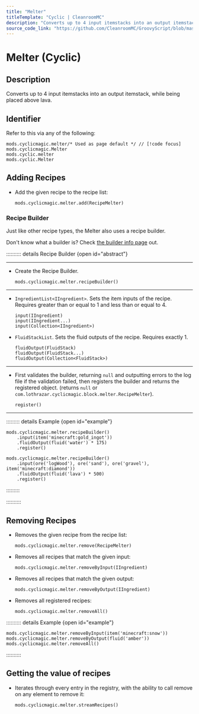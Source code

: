 ```yaml
---
title: "Melter"
titleTemplate: "Cyclic | CleanroomMC"
description: "Converts up to 4 input itemstacks into an output itemstack, while being placed above lava."
source_code_link: "https://github.com/CleanroomMC/GroovyScript/blob/master/src/main/java/com/cleanroommc/groovyscript/compat/mods/cyclic/Melter.java"
---
```


# Melter (Cyclic)

## Description

Converts up to 4 input itemstacks into an output itemstack, while being placed above lava.

## Identifier

Refer to this via any of the following:

```groovy:no-line-numbers {1}
mods.cyclicmagic.melter/* Used as page default */ // [!code focus]
mods.cyclicmagic.Melter
mods.cyclic.melter
mods.cyclic.Melter
```


## Adding Recipes

- Add the given recipe to the recipe list:

    ```groovy:no-line-numbers
    mods.cyclicmagic.melter.add(RecipeMelter)
    ```


### Recipe Builder

Just like other recipe types, the Melter also uses a recipe builder.

Don't know what a builder is? Check [the builder info page](../../getting_started/builder.md) out.

:::::::::: details Recipe Builder {open id="abstract"}

---

- Create the Recipe Builder.

    ```groovy:no-line-numbers
    mods.cyclicmagic.melter.recipeBuilder()
    ```

---

- `IngredientList<IIngredient>`. Sets the item inputs of the recipe. Requires greater than or equal to 1 and less than or equal to 4.

    ```groovy:no-line-numbers
    input(IIngredient)
    input(IIngredient...)
    input(Collection<IIngredient>)
    ```

- `FluidStackList`. Sets the fluid outputs of the recipe. Requires exactly 1.

    ```groovy:no-line-numbers
    fluidOutput(FluidStack)
    fluidOutput(FluidStack...)
    fluidOutput(Collection<FluidStack>)
    ```

---

- First validates the builder, returning `null` and outputting errors to the log file if the validation failed, then registers the builder and returns the registered object. (returns `null` or `com.lothrazar.cyclicmagic.block.melter.RecipeMelter`).

    ```groovy:no-line-numbers
    register()
    ```

---

::::::::: details Example {open id="example"}
```groovy:no-line-numbers
mods.cyclicmagic.melter.recipeBuilder()
    .input(item('minecraft:gold_ingot'))
    .fluidOutput(fluid('water') * 175)
    .register()

mods.cyclicmagic.melter.recipeBuilder()
    .input(ore('logWood'), ore('sand'), ore('gravel'), item('minecraft:diamond'))
    .fluidOutput(fluid('lava') * 500)
    .register()
```

:::::::::

::::::::::

## Removing Recipes

- Removes the given recipe from the recipe list:

    ```groovy:no-line-numbers
    mods.cyclicmagic.melter.remove(RecipeMelter)
    ```

- Removes all recipes that match the given input:

    ```groovy:no-line-numbers
    mods.cyclicmagic.melter.removeByInput(IIngredient)
    ```

- Removes all recipes that match the given output:

    ```groovy:no-line-numbers
    mods.cyclicmagic.melter.removeByOutput(IIngredient)
    ```

- Removes all registered recipes:

    ```groovy:no-line-numbers
    mods.cyclicmagic.melter.removeAll()
    ```

:::::::::: details Example {open id="example"}
```groovy:no-line-numbers
mods.cyclicmagic.melter.removeByInput(item('minecraft:snow'))
mods.cyclicmagic.melter.removeByOutput(fluid('amber'))
mods.cyclicmagic.melter.removeAll()
```

::::::::::

## Getting the value of recipes

- Iterates through every entry in the registry, with the ability to call remove on any element to remove it:

    ```groovy:no-line-numbers
    mods.cyclicmagic.melter.streamRecipes()
    ```
